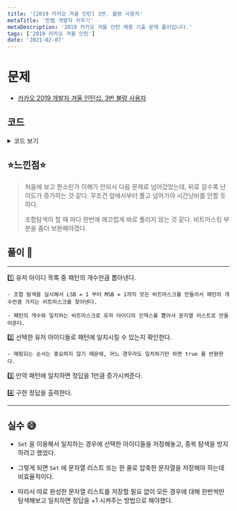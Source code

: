 ```yaml
---
title: '[2019 카카오 겨울 인턴] 3번. 불량 사용자'
metaTitle: '만렙 개발자 키우기'
metaDescription: '2019 카카오 겨울 인턴 채용 기출 문제 풀이입니다.'
tags: ['2019 카카오 겨울 인턴']
date: '2021-02-07'
---
```


# 문제
- [카카오 2019 개발자 겨울 인턴십. 3번 불량 사용자](https://programmers.co.kr/learn/courses/30/lessons/64064?language=java)

## 코드

<details><summary> 코드 보기 </summary>

``` java
import java.util.*;

public class intern20193 {
    public static void main(String[] args) {
        Solution sol = new Solution();
        Scanner sc = new Scanner(System.in);
        int n = sc.nextInt(), m =sc.nextInt();
        String user[] = new String[n], ban[] = new String[m];
        for (int i = 0; i < n; i++)
            user[i] = sc.next();
        for (int i = 0; i < m; i++)
            ban[i] = sc.next();
        System.out.println(sol.solution(user, ban));
    }
}
class Solution{
    public int solution(String[] user_id, String[] banned_id) {
        int n = user_id.length, m = banned_id.length, ans = 0;
        for (int num = (1 << n) - 1; num > 0 ; --num) {
            List<String> names = new ArrayList<>();
            for (int i = 0; (1 << i) <= num; i++) {
                if(((1 << i) & num) > 0)
                    names.add(user_id[i]);
            }
            if(names.size() != m) continue;

            boolean visited[] = new boolean[m];
            for (int j = 0; j < m; j++) {
                if(isMatched(names.get(0), banned_id[j])){
                    visited[j] = true;
                    if(count(1, names, banned_id, visited)) {
                        ans += 1;
                        break;
                    }
                    visited[j] = false;
                }
            }
        }
        return ans;
    }

    private boolean count(int num, List<String> users, String[] bans, boolean[] visited) {
        if(num >= bans.length)
            return true;

        String here = users.get(num);
        for (int i = 0; i < bans.length; i++) {
            if(visited[i]) continue;
            if(isMatched(here, bans[i])){
                visited[i] = true;
                if(count(num + 1, users, bans, visited))
                    return true;
                visited[i] = false;
            }
        }
        return false;
    }

    private boolean isMatched(String s, String line) {
        if(s.length() != line.length()) return false;
        for (int i = 0; i < line.length(); i++) {
            if(s.charAt(i) == line.charAt(i) || line.charAt(i) == '*') continue;
            return false;
        }
        return true;
    }
}
```

</details>

## ⭐️느낀점⭐️
> 처음에 보고 뭔소린가 이해가 안되서 다음 문제로 넘어갔었는데, 뒤로 갈수록 난이도가 증가하는 것 같다. 무조건 앞에서부터 풀고 넘어가야 시간낭비를 안할 듯 하다.
>
> 조합탐색이 할 때 마다 한번에 매끄럽게 바로 풀리지 않는 것 같다. 비트마스킹 부분을 좀더 보완해야겠다.
## 풀이 📣
<hr/>

1️⃣ 유저 아이디 목록 중 패턴의 개수만큼 뽑아낸다.

    - 조합 탐색을 실시해서 LSB = 1 부터 MSB = 1까지 모든 비트마스크를 만들어서 패턴의 개수만큼 가지는 비트마스크를 찾아낸다.

    - 패턴의 개수와 일치하는 비트마스크로 유저 아이디의 인덱스를 뽑아서 문자열 리스트로 만들어준다.


2️⃣ 선택한 유저 아이디들로 패턴에 일치시킬 수 있는지 확인한다.

    - 매핑되는 순서는 중요하지 않기 때문에, 어느 경우라도 일치하기만 하면 true 를 반환한다.


3️⃣ 만약 패턴에 일치하면 정답을 1만큼 증가시켜준다.


4️⃣ 구한 정답을 출력한다.

<hr/>

## 실수 😅
- `Set` 을 이용해서 일치하는 경우에 선택한 아이디들을 저장해놓고, 중복 탐색을 방지하려고 했었다.

- 그렇게 되면 `Set` 에 문자열 리스트 또는 한 줄로 압축한 문자열을 저장해야 하는데 비효율적이다.

- 따라서 따로 완성한 문자열 리스트를 저장할 필요 없이 모든 경우에 대해 한번씩만 탐색해보고 일치하면 정답을 +1 시켜주는 방법으로 해야했다.
